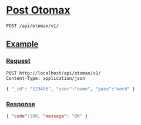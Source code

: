 # [Post Otomax]()

```bash
POST /api/otomax/v1/
```

## [Example]()

### [Request]()

```bash
POST http://localhost/api/otomax/v1/
Content-Type: application/json

{ "_id": "123456", "user":"name", "pass":"word" }
```

### [Response]()

```json
{ "code":200, "message": "OK" }
```